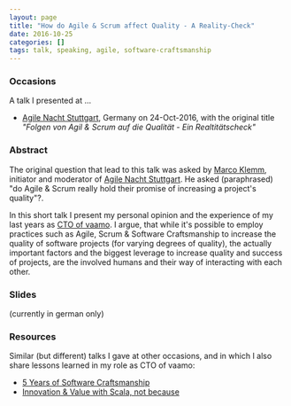 ```yaml
---
layout: page
title: "How do Agile & Scrum affect Quality - A Reality-Check"
date: 2016-10-25
categories: []
tags: talk, speaking, agile, software-craftsmanship
---
```


### Occasions

A talk I presented at ...

- [Agile Nacht Stuttgart](http://www.mitblick.de/agile-nacht-stuttgart), Germany
  on 24-Oct-2016, with the original title *"Folgen von Agil & Scrum auf die Qualität - Ein Realtitätscheck"*


### Abstract

The original question that lead to this talk was asked by [Marco Klemm](https://twitter.com/marcoklemm), initiator and
moderator of [Agile Nacht Stuttgart](http://www.mitblick.de/agile-nacht-stuttgart). He asked (paraphrased) "do Agile &
Scrum really hold their promise of increasing a project's quality"?.

In this short talk I present my personal opinion and the experience of my last years as [CTO of
vaamo][codecraft-benjamin]. I argue, that while it's possible to employ practices such as Agile, Scrum & Software
Craftsmanship to increase the quality of software projects (for varying degrees of quality), the actually important
factors and the biggest leverage to increase quality and success of projects, are the involved humans and their way of
interacting with each other.


### Slides

(currently in german only)

<script async
        class="speakerdeck-embed"
        data-id="63d6ce7bf3b94677820ecf342b9a3af9"
        data-ratio="1.77777777777778"
        src="//speakerdeck.com/assets/embed.js"></script>

### Resources

Similar (but different) talks I gave at other occasions, and in which I also share lessons learned in my role as CTO of
vaamo:

- [5 Years of Software Craftsmanship](/speaking/5-years-of-software-craftsmanship/)
- [Innovation & Value with Scala, not because](/speaking/innovation-value-scala/)

[codecraft-benjamin]: http://codecraft.vaamo.de/2015/04/29/introducing-myself-benjamin.html

